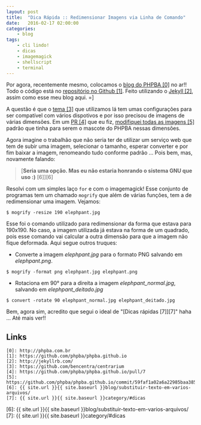 ```yaml
---
layout: post
title:  "Dica Rápida :: Redimensionar Imagens via Linha de Comando"
date:   2016-02-17 02:00:00
categories:
    - blog
tags:
    - cli lindo!
    - dicas
    - imagemagick
    - shellscript
    - terminal
---
```


Por agora, recentemente mesmo, colocamos o [blog do PHPBA \[0\]][0] no ar!! Todo o código está no [repositório no Github \[1\]][1]. Feito utilizando o [Jekyll \[2\]][2], assim como esse meu blog aqui. =] 

A questão é que o [tema \[3\]][3] que utilizamos lá tem umas configurações para ser compatível com vários dispotivos e por isso precisou de imagens de várias dimensões. Em um [PR \[4\]][4] que eu fiz, [modifiquei todas as imagens \[5\]][5] padrão que tinha para serem o mascote do PHPBA nessas dimensões.

Agora imagine o trabalhão que não seria ter de utilizar um serviço web que tem de subir uma imagem, selecionar o tamanho, esperar converter e por fim baixar a imagem, renomeando tudo conforme padrão ... Pois bem, mas, novamente falando:

> [**Seria uma opção. Mas eu não estaria honrando o sistema GNU que uso :)** \[6\]][6]

Resolvi com um simples laço `for` e com o imagemagick! Esse conjunto de programas tem um chamado `mogrify` que além de várias funções, tem a de redimensionar uma imagem. Vejamos:

~~~
$ mogrify -resize 190 elephpant.jpg
~~~

Esse foi o comando utilizado para redimensionar da forma que estava para 190x190. No caso, a imagem utilizada já estava na forma de um quadrado, pois esse comando vai calcular a outra dimensão para que a imagem não fique deformada. Aqui segue outros truques:


* Converte a imagem *elephpant.jpg* para o formato PNG salvando em *elephpant.png*.

~~~
$ mogrify -format png elephpant.jpg elephpant.png
~~~

* Rotaciona em 90° para a direita a imagem *elephpant_normal.jpg*, salvando em *elephpant_deitado.jpg*

~~~
$ convert -rotate 90 elephpant_normal.jpg elephpant_deitado.jpg
~~~

Bem, agora sim, acredito que segui o ideal de "[Dicas rápidas \[7\]][7]" haha ... Até mais ver!!

## Links

~~~
[0]: http://phpba.com.br
[1]: https://github.com/phpba/phpba.github.io
[2]: http://jekyllrb.com/
[3]: https://github.com/bencentra/centrarium
[4]: https://github.com/phpba/phpba.github.io/pull/7
[5]: https://github.com/phpba/phpba.github.io/commit/59faf1a02a6a22985baa385018444955307b64f3
[6]: {{ site.url }}{{ site.baseurl }}blog/substituir-texto-em-varios-arquivos/
[7]: {{ site.url }}{{ site.baseurl }}category/#dicas
~~~

[0]: http://phpba.com.br
[1]: https://github.com/phpba/phpba.github.io
[2]: http://jekyllrb.com/
[3]: https://github.com/bencentra/centrarium
[4]: https://github.com/phpba/phpba.github.io/pull/7
[5]: https://github.com/phpba/phpba.github.io/commit/59faf1a02a6a22985baa385018444955307b64f3
[6]: {{ site.url }}{{ site.baseurl }}blog/substituir-texto-em-varios-arquivos/
[7]: {{ site.url }}{{ site.baseurl }}category/#dicas
